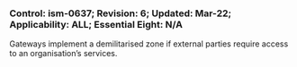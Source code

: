### Control: ism-0637; Revision: 6; Updated: Mar-22; Applicability: ALL; Essential Eight: N/A
<p>Gateways implement a demilitarised zone if external parties require access to an organisation’s services.</p>